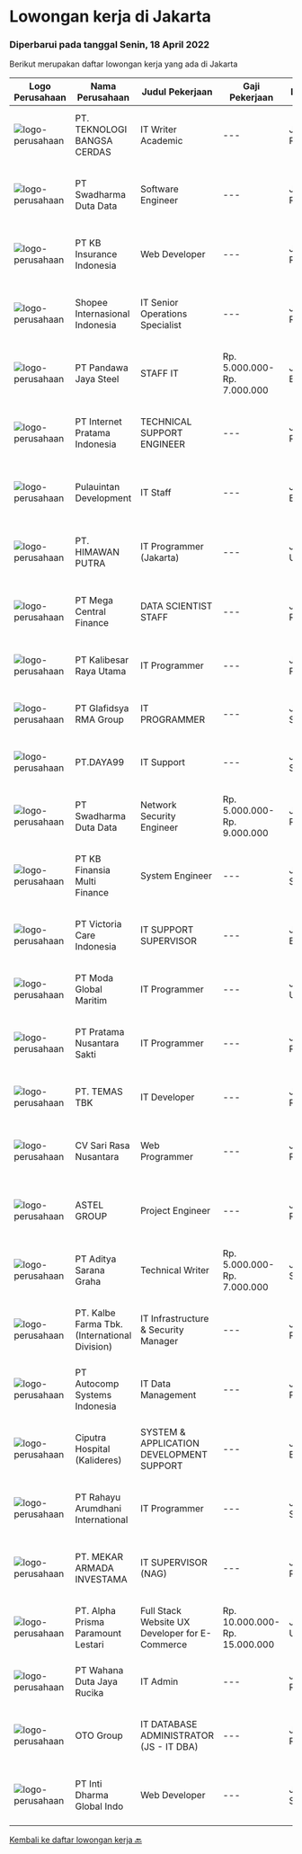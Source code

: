 
  # Lowongan kerja di Jakarta

  ### Diperbarui pada tanggal Senin, 18 April 2022

  Berikut merupakan daftar lowongan kerja yang ada di Jakarta

  |Logo Perusahaan | Nama Perusahaan | Judul Pekerjaan | Gaji Pekerjaan | Lokasi | Deskripsi | Tanggal diunggah | Pranala |
  | -------------- | --------------- | --------------- | --------- | --------- | -------------- | ------- | ----------- |
  |![logo-perusahaan](https://image-service-cdn.seek.com.au/252dd5867a092277c99e51257ce4cfc27b4864d8/ee4dce1061f3f616224767ad58cb2fc751b8d2dc)|PT. TEKNOLOGI BANGSA CERDAS|IT Writer Academic|---|Jakarta Raya|IT Writer Academic1. Mengelola semua dokumentasi proyek 2. Dokumentasi, Menganalisis dan membuat desain sistem yang diusulkan. 3. Mengelola pembaruan...|Sabtu, 16 April 2022|https://www.jobstreet.co.id/id/job/it-writer-academic-3857187?token=0~45cf5f08-a9f9-4ac1-9561-a59b49e13b11&sectionRank=1&jobId=jobstreet-id-job-3857187|
|![logo-perusahaan](https://siva.jsstatic.com/id/1409/images/logo/1409_logo_0_898202.jpeg)|PT Swadharma Duta Data|Software Engineer|---|Jakarta Raya|Back End Developer Memahami konsep pengembangan aplikasi Memahami konsep Microservices Architeccture Memiliki skill Java Spring Boot, Net Core, Go,...|Senin, 18 April 2022|https://www.jobstreet.co.id/id/job/software-engineer-3857431?token=0~45cf5f08-a9f9-4ac1-9561-a59b49e13b11&sectionRank=2&jobId=jobstreet-id-job-3857431|
|![logo-perusahaan](https://image-service-cdn.seek.com.au/0c4391fc8f1a09be2049047b0b4baf45edfc0efc/ee4dce1061f3f616224767ad58cb2fc751b8d2dc)|PT KB Insurance Indonesia|Web Developer|---|Jakarta Raya|Requirement: Candidate must possess at least Bachelor’s Degree in Engineering (Computer/Telecommunication), Computer Science/Information Technology or...|Senin, 18 April 2022|https://www.jobstreet.co.id/id/job/web-developer-3857570?token=0~45cf5f08-a9f9-4ac1-9561-a59b49e13b11&sectionRank=3&jobId=jobstreet-id-job-3857570|
|![logo-perusahaan](https://image-service-cdn.seek.com.au/fdd388d7c0660b20f42d51ac7a110a26e88e3d6c/ee4dce1061f3f616224767ad58cb2fc751b8d2dc)|Shopee Internasional Indonesia|IT Senior Operations Specialist|---|Jakarta Raya|Job responsibilities: Manage transformational IT service management projects and their related projects such as organizational process improvement and...|Minggu, 17 April 2022|https://www.jobstreet.co.id/id/job/it-senior-operations-specialist-3849435?token=0~45cf5f08-a9f9-4ac1-9561-a59b49e13b11&sectionRank=4&jobId=jobstreet-id-job-3849435|
|![logo-perusahaan](https://image-service-cdn.seek.com.au/d581cfda5ea39924c0239cf4c96533fd3226502a/ee4dce1061f3f616224767ad58cb2fc751b8d2dc)|PT Pandawa Jaya Steel|STAFF IT|Rp. 5.000.000-Rp. 7.000.000|Jakarta Barat|Bertanggung jawab dan memelihara server dan computer perusahaan. Bertanggung jawab menjaga dan memelihara infrastruktur jaringan agar selalu berjalan...|Sabtu, 16 April 2022|https://www.jobstreet.co.id/id/job/staff-it-3857161?token=0~45cf5f08-a9f9-4ac1-9561-a59b49e13b11&sectionRank=5&jobId=jobstreet-id-job-3857161|
|![logo-perusahaan](https://image-service-cdn.seek.com.au/5ddfbef6f524f2c020bb5619a8daec144cb1966e/ee4dce1061f3f616224767ad58cb2fc751b8d2dc)|PT Internet Pratama Indonesia|TECHNICAL SUPPORT ENGINEER|---|Jakarta Raya|URGENTLY REQUIRED ( able to join soon )Location: JakartaSpecification : Bachelor Degree of Computer Science/Information Engineering/Information...|Senin, 18 April 2022|https://www.jobstreet.co.id/id/job/technical-support-engineer-3857638?token=0~45cf5f08-a9f9-4ac1-9561-a59b49e13b11&sectionRank=6&jobId=jobstreet-id-job-3857638|
|![logo-perusahaan](https://image-service-cdn.seek.com.au/7e3541dbd14b2703ba1e97b19ff0691f5c14eeb5/ee4dce1061f3f616224767ad58cb2fc751b8d2dc)|Pulauintan Development|IT Staff|---|Jakarta Barat|Programming Manage website Discuss about new technology that we should use Maintain external system (Hotel / Apartment related) Develop an application...|Senin, 18 April 2022|https://www.jobstreet.co.id/id/job/it-staff-3857485?token=0~45cf5f08-a9f9-4ac1-9561-a59b49e13b11&sectionRank=7&jobId=jobstreet-id-job-3857485|
|![logo-perusahaan](https://image-service-cdn.seek.com.au/86d5fe493b4165f5205a06aeaa17d294724c1bc9/ee4dce1061f3f616224767ad58cb2fc751b8d2dc)|PT. HIMAWAN PUTRA|IT Programmer (Jakarta)|---|Jakarta Utara|ANDA ADALAH ORANG YANG MENGUASAI BAHASA PEMOGRAMAN ? Jadilah IT Programmer di PT. HimawanPutra, jika Anda : Menguasai bahasa pemograman PHP dan Python...|Minggu, 17 April 2022|https://www.jobstreet.co.id/id/job/it-programmer-jakarta-3841675?token=0~45cf5f08-a9f9-4ac1-9561-a59b49e13b11&sectionRank=8&jobId=jobstreet-id-job-3841675|
|![logo-perusahaan](https://image-service-cdn.seek.com.au/5a3af6aef73aefc68566a4c26b6f9b36cb214c9e/ee4dce1061f3f616224767ad58cb2fc751b8d2dc)|PT Mega Central Finance|DATA SCIENTIST STAFF|---|Jakarta Raya|Mengembangkan aplikasi mobile Apps Memperbaiki bug-bug yang ada Melakukan integrasi dengan berbagai sistem lain Melakukan deploy ke playstore &amp;...|Minggu, 17 April 2022|https://www.jobstreet.co.id/id/job/data-scientist-staff-3849915?token=0~45cf5f08-a9f9-4ac1-9561-a59b49e13b11&sectionRank=9&jobId=jobstreet-id-job-3849915|
|![logo-perusahaan](https://image-service-cdn.seek.com.au/da636037daa66cee6244f1baa507063e85bfdc4f/ee4dce1061f3f616224767ad58cb2fc751b8d2dc)|PT Kalibesar Raya Utama|IT Programmer|---|Jakarta Pusat|Staff IT Programmer PEGA :  Fresh graduate S1 Teknik Informatika / Sistem Informasi Memiliki Logic Programming yang baik. Umur maksimal 24 tahun....|Minggu, 17 April 2022|https://www.jobstreet.co.id/id/job/it-programmer-3848744?token=0~45cf5f08-a9f9-4ac1-9561-a59b49e13b11&sectionRank=10&jobId=jobstreet-id-job-3848744|
|![logo-perusahaan](https://image-service-cdn.seek.com.au/3f429bcf0fd7965062edc6c382c7402c65604559/ee4dce1061f3f616224767ad58cb2fc751b8d2dc)|PT Glafidsya RMA Group|IT PROGRAMMER|---|Jakarta Selatan|Kualifikasi Umum Minimal D3/S1 Teknik Informatika/Ilmu Komputer/Sistem Informasi Usia maksimal 35 tahun Kualifikasi Khusus Menguasai Bahasa...|Minggu, 17 April 2022|https://www.jobstreet.co.id/id/job/it-programmer-3857305?token=0~45cf5f08-a9f9-4ac1-9561-a59b49e13b11&sectionRank=11&jobId=jobstreet-id-job-3857305|
|![logo-perusahaan](https://image-service-cdn.seek.com.au/8c5a2cdefab8e9303825fc94a6dcb40f77d869ff/ee4dce1061f3f616224767ad58cb2fc751b8d2dc)|PT.DAYA99|IT Support|---|Jakarta Selatan|IT Support yang akan ditempatkan di Branch Ultimate Solutions Saudi Arabia di Kota Jeddah selama 1- 2 tahun dalam program pelatihan system atau produk...|Jumat, 15 April 2022|https://www.jobstreet.co.id/id/job/it-support-3856983?token=0~45cf5f08-a9f9-4ac1-9561-a59b49e13b11&sectionRank=12&jobId=jobstreet-id-job-3856983|
|![logo-perusahaan](https://image-service-cdn.seek.com.au/d44e24ea8df7f01da15345a414795777e59f4e7a/ee4dce1061f3f616224767ad58cb2fc751b8d2dc)|PT Swadharma Duta Data|Network Security Engineer|Rp. 5.000.000-Rp. 9.000.000|Jakarta Raya|S1 Teknik (Komputer/Informatika). Waktu kerja Shift (sesuai dengan jadwal yang ditentukan) Bersedia ditempatkan di Jakarta dan luar kota (Palembang)...|Senin, 18 April 2022|https://www.jobstreet.co.id/id/job/network-security-engineer-3857440?token=0~45cf5f08-a9f9-4ac1-9561-a59b49e13b11&sectionRank=13&jobId=jobstreet-id-job-3857440|
|![logo-perusahaan](https://image-service-cdn.seek.com.au/ed6b5f2b90a5ab080f1516f403c8482cf0feea25/ee4dce1061f3f616224767ad58cb2fc751b8d2dc)|PT KB Finansia Multi Finance|System Engineer|---|Jakarta Selatan|Mengelola dan memonitor infrastruktur IT terkait Data Center (On-prem &amp; Cloud) Memastikan availability dan performance server serta interkoneksi...|Senin, 18 April 2022|https://www.jobstreet.co.id/id/job/system-engineer-3857430?token=0~45cf5f08-a9f9-4ac1-9561-a59b49e13b11&sectionRank=14&jobId=jobstreet-id-job-3857430|
|![logo-perusahaan](https://image-service-cdn.seek.com.au/1f0a6590d71511e56bba5d441b9272c4536759f2/ee4dce1061f3f616224767ad58cb2fc751b8d2dc)|PT Victoria Care Indonesia|IT SUPPORT SUPERVISOR|---|Jakarta Barat|Tugas dan Tanggung Jawab : Mengkoordinasikan dan memonitor Staff IT Support dalam mengatasi masalah terkait software maupun hardware serta jaringan....|Kamis, 14 April 2022|https://www.jobstreet.co.id/id/job/it-support-supervisor-3856688?token=0~45cf5f08-a9f9-4ac1-9561-a59b49e13b11&sectionRank=15&jobId=jobstreet-id-job-3856688|
|![logo-perusahaan](https://image-service-cdn.seek.com.au/70b83cd7daa443ee3028ccdf809f81d5323989f2/ee4dce1061f3f616224767ad58cb2fc751b8d2dc)|PT Moda Global Maritim|IT Programmer|---|Jakarta Utara|KUALIFIKASI Rentang usia 25-30 tahun Memahami bahasa program Java &amp; LUA Memiliki pengalaman 2 tahun di bidang yang sama Memiliki pengalaman di...|Minggu, 17 April 2022|https://www.jobstreet.co.id/id/job/it-programmer-3849429?token=0~45cf5f08-a9f9-4ac1-9561-a59b49e13b11&sectionRank=16&jobId=jobstreet-id-job-3849429|
|![logo-perusahaan](https://image-service-cdn.seek.com.au/2b111063be00f29158ba42e66893495fe76c7b1f/ee4dce1061f3f616224767ad58cb2fc751b8d2dc)|PT Pratama Nusantara Sakti|IT Programmer|---|Jakarta Raya|Mengkoordinasi pembuatan, perbaikan, pengembangan, perubahan data sehubungan dengan aplikasi – aplikasi yang dibutuhkan oleh perusahaan.Kualifikasi :...|Sabtu, 16 April 2022|https://www.jobstreet.co.id/id/job/it-programmer-3847998?token=0~45cf5f08-a9f9-4ac1-9561-a59b49e13b11&sectionRank=17&jobId=jobstreet-id-job-3847998|
|![logo-perusahaan](https://image-service-cdn.seek.com.au/83c26b43889a253840483d619b65e1d1aa5f0fed/ee4dce1061f3f616224767ad58cb2fc751b8d2dc)|PT. TEMAS TBK|IT Developer|---|Jakarta Raya|Job Description :1. Explore and propose new technology (Temas non-standard) to improve application development and create better efficiency in Temas...|Minggu, 17 April 2022|https://www.jobstreet.co.id/id/job/it-developer-3857344?token=0~45cf5f08-a9f9-4ac1-9561-a59b49e13b11&sectionRank=18&jobId=jobstreet-id-job-3857344|
|![logo-perusahaan](https://image-service-cdn.seek.com.au/9122bcc23d36d4b09fb2c45b41e4666f7f86d4df/ee4dce1061f3f616224767ad58cb2fc751b8d2dc)|CV Sari Rasa Nusantara|Web Programmer|---|Jakarta Raya|Requirement: Candidate must possess at least Diploma, Bachelor's Degree in Engineering (Computer/Telecommunication), Computer Science/Information...|Minggu, 17 April 2022|https://www.jobstreet.co.id/id/job/web-programmer-3849065?token=0~45cf5f08-a9f9-4ac1-9561-a59b49e13b11&sectionRank=19&jobId=jobstreet-id-job-3849065|
|![logo-perusahaan](https://image-service-cdn.seek.com.au/e34d753399cc573be3702ef877e1c81969e59d06/ee4dce1061f3f616224767ad58cb2fc751b8d2dc)|ASTEL GROUP|Project Engineer|---|Jakarta Raya|Job Qualification :  Candidate must possess at least Bachelor's Degree in Engineering (Computer/Telecommunication), Computer Science/Information...|Minggu, 17 April 2022|https://www.jobstreet.co.id/id/job/project-engineer-3849962?token=0~45cf5f08-a9f9-4ac1-9561-a59b49e13b11&sectionRank=20&jobId=jobstreet-id-job-3849962|
|![logo-perusahaan](https://image-service-cdn.seek.com.au/990522f1dd28d7f9a69acacbb5ae9e1a80f65787/ee4dce1061f3f616224767ad58cb2fc751b8d2dc)|PT Aditya Sarana Graha|Technical Writer|Rp. 5.000.000-Rp. 7.000.000|Jakarta Selatan|Specifications Minimum D3, preferably S1 in IT or computer related Min. 1 -2 years of experience working in technical writer Can working with...|Sabtu, 16 April 2022|https://www.jobstreet.co.id/id/job/technical-writer-3847393?token=0~45cf5f08-a9f9-4ac1-9561-a59b49e13b11&sectionRank=21&jobId=jobstreet-id-job-3847393|
|![logo-perusahaan](https://image-service-cdn.seek.com.au/21c8579f1ec871a4dd915ac75dc9b1bc8e0a49b8/ee4dce1061f3f616224767ad58cb2fc751b8d2dc)|PT. Kalbe Farma Tbk. (International Division)|IT Infrastructure & Security Manager|---|Jakarta Raya|Design and execute short plus long term strategic plans to assure infrastructure capacity attains current and future needs. Develop, execute and...|Kamis, 14 April 2022|https://www.jobstreet.co.id/id/job/it-infrastructure-security-manager-3855777?token=0~45cf5f08-a9f9-4ac1-9561-a59b49e13b11&sectionRank=22&jobId=jobstreet-id-job-3855777|
|![logo-perusahaan](https://image-service-cdn.seek.com.au/11c87514bf618fe50a90d4c26cbe257d59696d2f/ee4dce1061f3f616224767ad58cb2fc751b8d2dc)|PT Autocomp Systems Indonesia|IT Data Management|---|Jakarta Pusat|Job Description: Having an experience on Software Development and supporting various duties Coordinate data management with YIG affiliate To ensure...|Sabtu, 16 April 2022|https://www.jobstreet.co.id/id/job/it-data-management-3847804?token=0~45cf5f08-a9f9-4ac1-9561-a59b49e13b11&sectionRank=23&jobId=jobstreet-id-job-3847804|
|![logo-perusahaan](https://image-service-cdn.seek.com.au/89ac406357bfe6beebedf4dc678e998a677fe90a/ee4dce1061f3f616224767ad58cb2fc751b8d2dc)|Ciputra Hospital (Kalideres)|SYSTEM & APPLICATION DEVELOPMENT SUPPORT|---|Jakarta Barat|Deskripsi pekerjaan: Membantu dalam pengembangan dan mendukung implementasi untuk aplikasi utama maupun aplikasi pendukung yang telah berjalan di...|Minggu, 17 April 2022|https://www.jobstreet.co.id/id/job/system-application-development-support-3849976?token=0~45cf5f08-a9f9-4ac1-9561-a59b49e13b11&sectionRank=24&jobId=jobstreet-id-job-3849976|
|![logo-perusahaan](https://image-service-cdn.seek.com.au/7b1b605fb549f75c1d73c844289c6c78492550bc/ee4dce1061f3f616224767ad58cb2fc751b8d2dc)|PT Rahayu Arumdhani International|IT Programmer|---|Jakarta Selatan|Kualifikasi: Minimum S1 SI/ TI/ Programming Menguasai Operating System Mempunyai Kemampuan Menanalisa yang Baik Cepat dan Tepat dalam Mengambil...|Sabtu, 16 April 2022|https://www.jobstreet.co.id/id/job/it-programmer-3847335?token=0~45cf5f08-a9f9-4ac1-9561-a59b49e13b11&sectionRank=25&jobId=jobstreet-id-job-3847335|
|![logo-perusahaan](https://image-service-cdn.seek.com.au/ea3878530020faff4976260b03db0b82d422eb8b/ee4dce1061f3f616224767ad58cb2fc751b8d2dc)|PT. MEKAR ARMADA INVESTAMA|IT SUPERVISOR (NAG)|---|Jakarta Raya|Kualifikasi: S1 Jurusan Teknik Informatika Memiliki pengalaman 3 tahun sebagai Supervisor dan setidaknya pernah membawahi 5 orang (memiliki jiwa...|Kamis, 14 April 2022|https://www.jobstreet.co.id/id/job/it-supervisor-nag-3856086?token=0~45cf5f08-a9f9-4ac1-9561-a59b49e13b11&sectionRank=26&jobId=jobstreet-id-job-3856086|
|![logo-perusahaan](https://image-service-cdn.seek.com.au/f0297041d24e28d5905243cf2c2c150ea3712b6d/ee4dce1061f3f616224767ad58cb2fc751b8d2dc)|PT. Alpha Prisma Paramount Lestari|Full Stack Website UX Developer for E-Commerce|Rp. 10.000.000-Rp. 15.000.000|Jakarta Utara|Equinox Technology is an Amazon E-commerce seller company founded in San Francisco, United States. Own and managing 4 brands in Electronics, Health...|Minggu, 17 April 2022|https://www.jobstreet.co.id/id/job/full-stack-website-ux-developer-for-e-commerce-3848646?token=0~45cf5f08-a9f9-4ac1-9561-a59b49e13b11&sectionRank=27&jobId=jobstreet-id-job-3848646|
|![logo-perusahaan](https://image-service-cdn.seek.com.au/6817c8a3c444c1e13a676752a3dfc726d47c4332/ee4dce1061f3f616224767ad58cb2fc751b8d2dc)|PT Wahana Duta Jaya Rucika|IT Admin|---|Jakarta Raya|Bekerja dan berpengalaman sebagai Technical Writer dalam IT. Menginput, mendata, dan merekap semua hal yang berkaitan dengan administrasi proyek IT...|Jumat, 15 April 2022|https://www.jobstreet.co.id/id/job/it-admin-3856830?token=0~45cf5f08-a9f9-4ac1-9561-a59b49e13b11&sectionRank=28&jobId=jobstreet-id-job-3856830|
|![logo-perusahaan](https://image-service-cdn.seek.com.au/77d81cdb1c2b0e49b3e327366ca0068db04c4af1/ee4dce1061f3f616224767ad58cb2fc751b8d2dc)|OTO Group|IT DATABASE ADMINISTRATOR (JS - IT DBA)|---|Jakarta Raya|Lingkup kerja: Monitoring database. Maintain production database server, security, dan access role. Developing SQL Job. Troubleshooting production...|Sabtu, 16 April 2022|https://www.jobstreet.co.id/id/job/it-database-administrator-js-it-dba-3847309?token=0~45cf5f08-a9f9-4ac1-9561-a59b49e13b11&sectionRank=29&jobId=jobstreet-id-job-3847309|
|![logo-perusahaan](https://image-service-cdn.seek.com.au/17728b992f0dc65f8ad8a277bf76ea8883937f3d/ee4dce1061f3f616224767ad58cb2fc751b8d2dc)|PT Inti Dharma Global Indo|Web Developer|---|Jakarta Selatan|Kualifikasi : Pengalaman membangun web aplikasi menggunakan PHP/HTML/CSS/Javascript Familiar menggunakan CMS (Wordpress) dan Framework PHP (Laravel /...|Minggu, 17 April 2022|https://www.jobstreet.co.id/id/job/web-developer-3848845?token=0~45cf5f08-a9f9-4ac1-9561-a59b49e13b11&sectionRank=30&jobId=jobstreet-id-job-3848845|


  [Kembali ke daftar lowongan kerja 🔙](../README.md#daftar-lowongan-kerja)
  